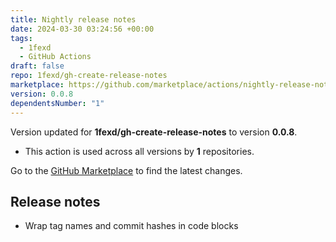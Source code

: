 ```yaml
---
title: Nightly release notes
date: 2024-03-30 03:24:56 +00:00
tags:
  - 1fexd
  - GitHub Actions
draft: false
repo: 1fexd/gh-create-release-notes
marketplace: https://github.com/marketplace/actions/nightly-release-notes
version: 0.0.8
dependentsNumber: "1"
---
```



Version updated for **1fexd/gh-create-release-notes** to version **0.0.8**.
- This action is used across all versions by **1** repositories.

Go to the [GitHub Marketplace](https://github.com/marketplace/actions/nightly-release-notes) to find the latest changes.

## Release notes

* Wrap tag names and commit hashes in code blocks
